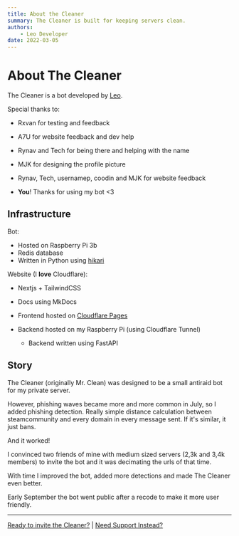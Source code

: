 ```yaml
---
title: About the Cleaner
summary: The Cleaner is built for keeping servers clean.
authors:
    - Leo Developer
date: 2022-03-05
---
```



# About The Cleaner

The Cleaner is a bot developed by [Leo](https://leodev.xyz).

Special thanks to:

- Rxvan for testing and feedback
- A7U for website feedback and dev help
- Rynav and Tech for being there and helping with the name
- MJK for designing the profile picture
- Rynav, Tech, usernamep, coodin and MJK for website feedback

- **You**! Thanks for using my bot <3


## Infrastructure

Bot:

- Hosted on Raspberry Pi 3b
- Redis database
- Written in Python using [hikari](https://www.hikari-py.dev/)

Website (I **love** Cloudflare):

- Nextjs + TailwindCSS
- Docs using MkDocs
  
- Frontend hosted on [Cloudflare Pages](https://pages.cloudflare.com)
- Backend hosted on my Raspberry Pi (using Cloudflare Tunnel)
  - Backend written using FastAPI


## Story

The Cleaner (originally Mr. Clean) was designed to be a small antiraid bot for my private server.

However, phishing waves became more and more common in July, so I added phishing detection.
Really simple distance calculation between steamcommunity and every domain in every message sent.
If it's similar, it just bans.

And it worked!

I convinced two friends of mine with medium sized servers (2,3k and 3,4k members) to invite the bot and it was decimating the urls of that time.

With time I improved the bot, added more detections and made The Cleaner even better.

Early September the bot went public after a recode to make it more user friendly.


---

[Ready to invite the Cleaner?](/dash/) | [Need Support Instead?](/discord)
